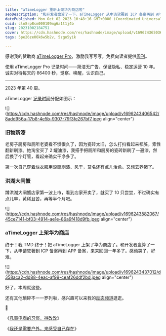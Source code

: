 ```yaml
---
title: "aTimeLogger 重新上架华为商店啦"
seoDescription: "和开发者盘算了一下，aTimeLogger 从申请软著到 ICP 备案再到 APP 备案，来来回回一年多了。感动哭了，好难。"
datePublished: Mon Oct 02 2023 10:48:16 GMT+0000 (Coordinated Universal Time)
cuid: cln8rp8sm000109mg6a1t1j4b
slug: 20231002184751
cover: https://cdn.hashnode.com/res/hashnode/image/upload/v1696243650360/da42d67c-6869-46e6-b8bb-346b5f59f714.jpeg
tags: 5pe26ze06k6w5b2v, 5zgo5yik

---
```


感谢我的赞助商 [aTimeLogger Pro](https://atimelogger.pro/)，激励我写写写，免费向读者提供[周刊](https://mp.weixin.qq.com/mp/appmsgalbum?__biz=MzI3MzU5MDA1OQ==&action=getalbum&album_id=2675015646262542337#wechat_redirect)。

使用 aTimeLogger Pro 记录时间——简洁无广告、保证隐私、稳定运营 10 年。诚实对待每天的 86400 秒，觉察、唤醒，认识自己。

---

2023 年第 40 周。

aTimeLogger [记录时间](https://mp.weixin.qq.com/s/iufaGiryP9kOomakbNpdOg)分配如图示：

![](https://cdn.hashnode.com/res/hashnode/image/upload/v1696243406542/8add956a-17b8-4e5b-9307-79f3fe267bf7.jpeg align="center")

### 旧物新漆

老房子厨房和厕所老婆看不惯很久了，因为瓷砖太旧，怎么打扫看起来都脏，索性翻新刷漆。她淘宝买了 2 罐油漆，我搭手把厕所和厨房的瓷砖新刷了一遍漆，然后换了个灯管，看起来确实干净多了。

第一次自己穿着烂衣服用滚筒刷漆、风干，莫名还有点儿治愈。又想去养猪了。

### 洪湖大闸蟹

蹲洪湖大闸蟹店家第一波上市，看到店家开卖了，就买了 10 只尝尝，不过确实有点儿早，黄稀且苦，再等半个月吧。

![](https://cdn.hashnode.com/res/hashnode/image/upload/v1696243582067/45ce7141-bf03-4914-ae1e-86a9f418d9fb.jpeg align="center")

### aTimeLogger 上架华为商店

终于！我 TMD 终于！把 aTimeLogger 上架了华为商店了。和开发者盘算了一下，从申请软著到 ICP 备案再到 APP 备案，来来回回一年多了。感动哭了，好难。

![](https://cdn.hashnode.com/res/hashnode/image/upload/v1696243437012/d358aca2-dd88-4eac-af99-ceaf26ddf2bd.jpeg align="center")

好了，本周就这些。

还有其他琐碎不一一罗列啦，感兴趣可以来我的[动态频道](https://mp.weixin.qq.com/s/A_yK10ktL8Nl7RzsnGwzEg)逛逛。

🔗

《[凡事电商的习惯，得改改](https://mp.weixin.qq.com/s?__biz=MzI3MzU5MDA1OQ==&mid=2247488120&idx=1&sn=09c61f6eb3a582f4439567e62010406d&chksm=eb21a03cdc56292a7da0c0f6ff1e6d612c19a9002c14ad35161279820677a9b8b2b630b23e00#rd)》

《[我还是需要户外，来感受自己存在](https://mp.weixin.qq.com/s?__biz=MzI3MzU5MDA1OQ==&mid=2247488101&idx=1&sn=6b8818c94d2713f026aa2ded1990360c&chksm=eb21a021dc5629378ad501fefe1df6387f341227bb668b98f59bc9973e392c7ecd340f098be7#rd)》
